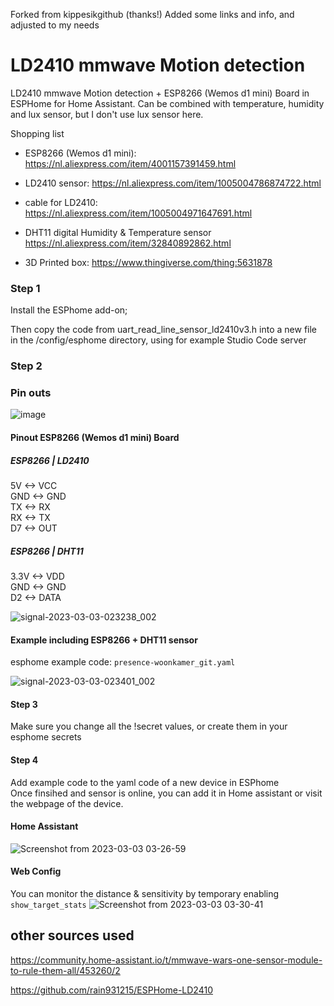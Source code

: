 Forked from kippesikgithub (thanks!) 
Added some links and info, and adjusted to my needs

# LD2410 mmwave Motion detection

LD2410 mmwave Motion detection + ESP8266 (Wemos d1 mini) Board in ESPHome for Home Assistant. 
Can be combined with temperature, humidity and lux sensor, but I don't use lux sensor here.

Shopping list
- ESP8266 (Wemos d1 mini): https://nl.aliexpress.com/item/4001157391459.html
- LD2410 sensor: https://nl.aliexpress.com/item/1005004786874722.html
- cable for LD2410: https://nl.aliexpress.com/item/1005004971647691.html
- DHT11 digital Humidity & Temperature sensor https://nl.aliexpress.com/item/32840892862.html

- 3D Printed box: https://www.thingiverse.com/thing:5631878
  
### Step 1
Install the ESPhome add-on;

Then copy the code from uart_read_line_sensor_ld2410v3.h into a new file in the /config/esphome directory, using for example Studio Code server

### Step 2
### Pin outs

![image](https://user-images.githubusercontent.com/100353268/213939599-cc16b760-055d-4786-9fc2-663132c9dd59.png)

#### Pinout ESP8266 (Wemos d1 mini) Board

##### ESP8266 | LD2410  
5V <-> VCC  
GND <-> GND  
TX <-> RX  
RX <-> TX  
D7 <-> OUT  

##### ESP8266 | DHT11  
3.3V <-> VDD  
GND <-> GND   
D2 <-> DATA 

![signal-2023-03-03-023238_002](https://user-images.githubusercontent.com/74005072/222615325-db56ee88-5517-4e04-a8bb-0634b4329030.jpeg)


#### Example including ESP8266 + DHT11 sensor  
esphome example code: `presence-woonkamer_git.yaml`

![signal-2023-03-03-023401_002](https://user-images.githubusercontent.com/74005072/222612311-f6e99d1f-da2b-482f-a668-9d82682899e3.jpeg)

#### Step 3
Make sure you change all the !secret values, or create them in your esphome secrets  

#### Step 4
Add example code to the yaml code of a new device in ESPhome  
Once finsihed and sensor is online, you can add it in Home assistant or visit the webpage of the device.

#### Home Assistant
![Screenshot from 2023-03-03 03-26-59](https://user-images.githubusercontent.com/74005072/222616032-f306ec58-261c-4068-8ed8-fb3bc4e97893.png)


#### Web Config
You can monitor the distance & sensitivity by temporary enabling `show_target_stats`
![Screenshot from 2023-03-03 03-30-41](https://user-images.githubusercontent.com/74005072/222616576-55c012a3-9f28-40b0-b670-20131b6e72cc.png)


## other sources used  
https://community.home-assistant.io/t/mmwave-wars-one-sensor-module-to-rule-them-all/453260/2
  
https://github.com/rain931215/ESPHome-LD2410
  
